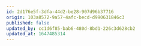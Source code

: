 ```yaml
---
id: 2d176e5f-3dfa-44d2-be28-907d96b37716
origin: 103a8572-9a57-4afc-becd-d990631846c3
published: false
updated_by: cc1d6f85-bab6-480d-8bd1-226c3d628cb2
updated_at: 1647485314
---
```

